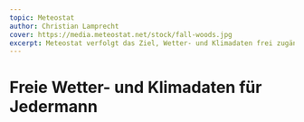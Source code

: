 ```yaml
---
topic: Meteostat
author: Christian Lamprecht
cover: https://media.meteostat.net/stock/fall-woods.jpg
excerpt: Meteostat verfolgt das Ziel, Wetter- und Klimadaten frei zugänglich zu machen.
---
```


# Freie Wetter- und Klimadaten für Jedermann
